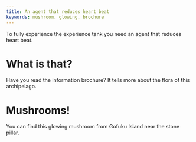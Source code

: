 ```yaml
---
title: An agent that reduces heart beat
keywords: mushroom, glowing, brochure
---
```


To fully experience the experience tank you need an agent that reduces heart beat.

# What is that?
Have you read the information brochure? It tells more about the flora of this archipelago.

# Mushrooms!
You can find this glowing mushroom from Gofuku Island near the stone pillar.
